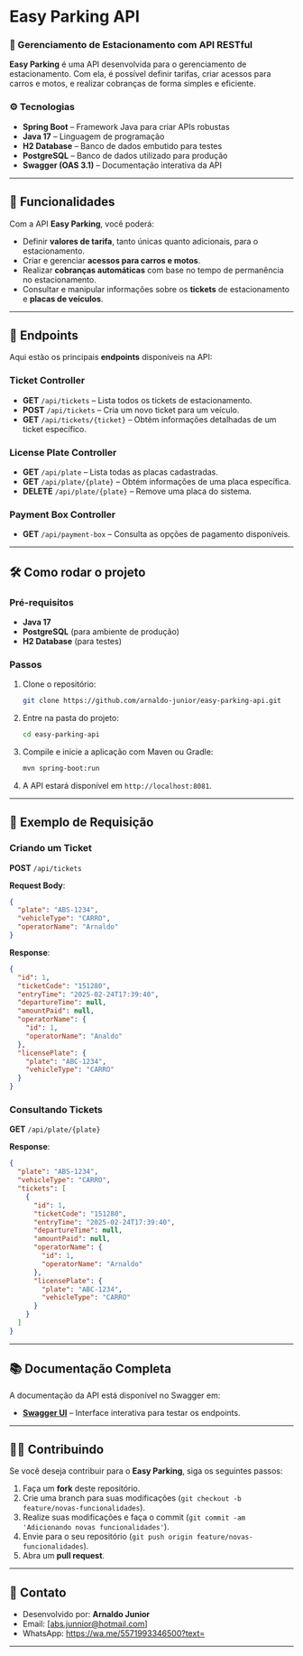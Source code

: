 # Easy Parking API

### 🚗 Gerenciamento de Estacionamento com API RESTful

**Easy Parking** é uma API desenvolvida para o gerenciamento de estacionamento. Com ela, é possível definir tarifas, criar acessos para carros e motos, e realizar cobranças de forma simples e eficiente.

### ⚙️ Tecnologias

- **Spring Boot** – Framework Java para criar APIs robustas
- **Java 17** – Linguagem de programação
- **H2 Database** – Banco de dados embutido para testes
- **PostgreSQL** – Banco de dados utilizado para produção
- **Swagger (OAS 3.1)** – Documentação interativa da API

---

## 🚀 Funcionalidades

Com a API **Easy Parking**, você poderá:

- Definir **valores de tarifa**, tanto únicas quanto adicionais, para o estacionamento.
- Criar e gerenciar **acessos para carros e motos**.
- Realizar **cobranças automáticas** com base no tempo de permanência no estacionamento.
- Consultar e manipular informações sobre os **tickets** de estacionamento e **placas de veículos**.

---

## 📜 Endpoints

Aqui estão os principais **endpoints** disponíveis na API:

### **Ticket Controller**
- **GET** `/api/tickets` – Lista todos os tickets de estacionamento.
- **POST** `/api/tickets` – Cria um novo ticket para um veículo.
- **GET** `/api/tickets/{ticket}` – Obtém informações detalhadas de um ticket específico.

### **License Plate Controller**
- **GET** `/api/plate` – Lista todas as placas cadastradas.
- **GET** `/api/plate/{plate}` – Obtém informações de uma placa específica.
- **DELETE** `/api/plate/{plate}` – Remove uma placa do sistema.

### **Payment Box Controller**
- **GET** `/api/payment-box` – Consulta as opções de pagamento disponíveis.

---

## 🛠 Como rodar o projeto

### Pré-requisitos

- **Java 17**
- **PostgreSQL** (para ambiente de produção)
- **H2 Database** (para testes)

### Passos

1. Clone o repositório:
   ```bash
   git clone https://github.com/arnaldo-junior/easy-parking-api.git
   ```

2. Entre na pasta do projeto:
   ```bash
   cd easy-parking-api
   ```

3. Compile e inicie a aplicação com Maven ou Gradle:
   ```bash
   mvn spring-boot:run
   ```

4. A API estará disponível em `http://localhost:8081`.

---

## 📝 Exemplo de Requisição

### Criando um Ticket
**POST** `/api/tickets`

**Request Body**:
```json
{
  "plate": "ABS-1234",
  "vehicleType": "CARRO",
  "operatorName": "Arnaldo"
}
```

**Response**:
```json
{
  "id": 1,
  "ticketCode": "151280",
  "entryTime": "2025-02-24T17:39:40",
  "departureTime": null,
  "amountPaid": null,
  "operatorName": {
    "id": 1,
    "operatorName": "Analdo"
  },
  "licensePlate": {
    "plate": "ABC-1234",
    "vehicleType": "CARRO"
  }
}
```

### Consultando Tickets
**GET** `/api/plate/{plate}`

**Response**:
```json
{
  "plate": "ABS-1234",
  "vehicleType": "CARRO",
  "tickets": [
    {
      "id": 1,
      "ticketCode": "151280",
      "entryTime": "2025-02-24T17:39:40",
      "departureTime": null,
      "amountPaid": null,
      "operatorName": {
        "id": 1,
        "operatorName": "Arnaldo"
      },
      "licensePlate": {
        "plate": "ABC-1234",
        "vehicleType": "CARRO"
      }
    }
  ]
}
```

---

## 📚 Documentação Completa

A documentação da API está disponível no Swagger em:

- **[Swagger UI](http://localhost:8081/swagger-ui.html)** – Interface interativa para testar os endpoints.

---

## 🧑‍💻 Contribuindo

Se você deseja contribuir para o **Easy Parking**, siga os seguintes passos:

1. Faça um **fork** deste repositório.
2. Crie uma branch para suas modificações (`git checkout -b feature/novas-funcionalidades`).
3. Realize suas modificações e faça o commit (`git commit -am 'Adicionando novas funcionalidades'`).
4. Envie para o seu repositório (`git push origin feature/novas-funcionalidades`).
5. Abra um **pull request**.

---

## 📧 Contato

- Desenvolvido por: **Arnaldo Junior**
- Email: [abs.junnior@hotmail.com]
- WhatsApp: https://wa.me/5571993346500?text=


---

